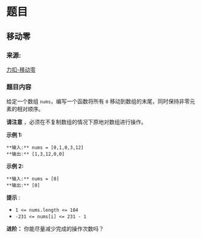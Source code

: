 # 题目

## 移动零

### 来源:

[力扣-移动零](https://leetcode-cn.com/problems/move-zeroes)

### 题目内容

给定一个数组 `nums`，编写一个函数将所有 `0` 移动到数组的末尾，同时保持非零元素的相对顺序。

**请注意**  ，必须在不复制数组的情况下原地对数组进行操作。



**示例 1:**

    
    
    **输入:** nums = [0,1,0,3,12]
    **输出:** [1,3,12,0,0]
    

**示例 2:**

    
    
    **输入:** nums = [0]
    **输出:** [0]



**提示** :

  * `1 <= nums.length <= 104`
  * `-231 <= nums[i] <= 231 - 1`



**进阶：** 你能尽量减少完成的操作次数吗？

